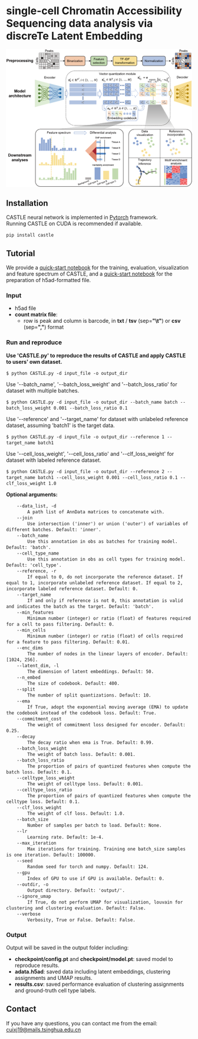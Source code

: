 # single-cell Chromatin Accessibility Sequencing data analysis via discreTe Latent Embedding

![](docs/CASTLE.png)

## Installation  

CASTLE neural network is implemented in [Pytorch](https://pytorch.org/) framework.  
Running CASTLE on CUDA is recommended if available.   

    pip install castle

## Tutorial
We provide a [quick-start notebook](https://github.com/cuixj19/CASTLE/blob/main/demo.ipynb) for the training, evaluation, visualization and feature spectrum of CASTLE, and a [quick-start notebook](https://github.com/cuixj19/CASTLE/blob/main/prepare_data.ipynb) for the preparation of h5ad-formatted file.

### Input   
* h5ad file
* **count matrix file**:  
	* row is peak and column is barcode, in **txt** / **tsv** (sep=**"\t"**) or **csv** (sep=**","**) format

### Run and reproduce   
**Use 'CASTLE.py' to reproduce the results of CASTLE and apply CASTLE to users' own dataset.**  
```  
$ python CASTLE.py -d input_file -o output_dir
```

Use '--batch_name', '--batch_loss_weight' and '--batch_loss_ratio' for dataset with multiple batches.
```  
$ python CASTLE.py -d input_file -o output_dir --batch_name batch --batch_loss_weight 0.001 --batch_loss_ratio 0.1
```

Use '--reference' and '--target_name' for dataset with unlabeled reference dataset, assuming 'batch1' is the target data.
```  
$ python CASTLE.py -d input_file -o output_dir --reference 1 --target_name batch1
```

Use '--cell_loss_weight', '--cell_loss_ratio' and '--clf_loss_weight' for dataset with labeled reference dataset.
```  
$ python CASTLE.py -d input_file -o output_dir --reference 2 --target_name batch1 --cell_loss_weight 0.001 --cell_loss_ratio 0.1 --clf_loss_weight 1.0
```

**Optional arguments:**
```  
	--data_list, -d
		A path list of AnnData matrices to concatenate with.
	--join
		Use intersection ('inner') or union ('outer') of variables of different batches. Default: 'inner'.
	--batch_name
		Use this annotation in obs as batches for training model. Default: 'batch'.
	--cell_type_name
		Use this annotation in obs as cell types for training model. Default: 'cell_type'.
	--reference, -r
		If equal to 0, do not incorporate the reference dataset. If equal to 1, incorporate unlabeled reference dataset. If equal to 2, incorporate labeled reference dataset. Default: 0.
	--target_name
		If and only if reference is not 0, this annotation is valid and indicates the batch as the target. Default: 'batch'.
	--min_features
		Minimum number (integer) or ratio (float) of features required for a cell to pass filtering. Default: 0.
	--min_cells
		Minimum number (integer) or ratio (float) of cells required for a feature to pass filtering. Default: 0.01.
	--enc_dims
		The number of nodes in the linear layers of encoder. Default: [1024, 256].
	--latent_dim, -l
		The dimension of latent embeddings. Default: 50.
	--n_embed
		The size of codebook. Default: 400.
	--split
		The number of split quantizations. Default: 10.
	--ema
		If True, adopt the exponential moving average (EMA) to update the codebook instead of the codebook loss. Default: True.
	--commitment_cost
		The weight of commitment loss designed for encoder. Default: 0.25.
	--decay
		The decay ratio when ema is True. Default: 0.99.
	--batch_loss_weight
		The weight of batch loss. Default: 0.001.
	--batch_loss_ratio
		The proportion of pairs of quantized features when compute the batch loss. Default: 0.1.
	--celltype_loss_weight
		The weight of celltype loss. Default: 0.001.
	--celltype_loss_ratio
		The proportion of pairs of quantized features when compute the celltype loss. Default: 0.1.
	--clf_loss_weight
		The weight of clf loss. Default: 1.0.
	--batch_size
		Number of samples per batch to load. Default: None.
	--lr
		Learning rate. Default: 1e-4.
	--max_iteration
		Max iterations for training. Training one batch_size samples is one iteration. Default: 100000.
	--seed
		Random seed for torch and numpy. Default: 124.
	--gpu
		Index of GPU to use if GPU is available. Default: 0.
	--outdir, -o
		Output directory. Default: 'output/'.
	--ignore_umap
		If True, do not perform UMAP for visualization, louvain for clustering and clustering evaluation. Default: False.
	--verbose
		Verbosity, True or False. Default: False.
```

### Output   
Output will be saved in the output folder including:
* **checkpoint/config.pt** and **checkpoint/model.pt**:  saved model to reproduce results.
* **adata.h5ad**:  saved data including latent embeddings, clustering assignments and UMAP results.
* **results.csv**:  saved performance evaluation of clustering assignments and ground-truth cell type labels.

## Contact 
If you have any questions, you can contact me from the email: <cuixj19@mails.tsinghua.edu.cn>
